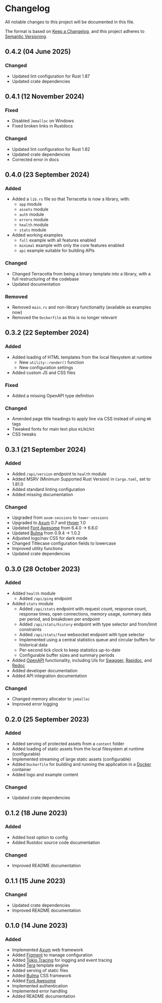 # Changelog

[Axum]:                https://crates.io/crates/axum
[Bulma]:               https://bulma.io/
[Docker]:              https://www.docker.com/
[Figment]:             https://crates.io/crates/figment
[Font Awesome]:        https://fontawesome.com/
[Hyper]:               https://crates.io/crates/hyper
[Keep a Changelog]:    https://keepachangelog.com/en/1.0.0/
[OpenAPI]:             https://www.openapis.org/
[RapiDoc]:             https://mrin9.github.io/RapiDoc/
[Redoc]:               https://redoc.ly/
[Semantic Versioning]: https://semver.org/spec/v2.0.0.html
[Swagger]:             https://swagger.io/
[Tera]:                https://crates.io/crates/tera
[Tracing]:             https://crates.io/crates/tracing

All notable changes to this project will be documented in this file.

The format is based on [Keep a Changelog][], and this project adheres to
[Semantic Versioning][].


## 0.4.2 (04 June 2025)

### Changed

  - Updated lint configuration for Rust 1.87
  - Updated crate dependencies


## 0.4.1 (12 November 2024)

### Fixed

  - Disabled `Jemalloc` on Windows
  - Fixed broken links in Rustdocs

### Changed

  - Updated lint configuration for Rust 1.82
  - Updated crate dependencies
  - Corrected error in docs


## 0.4.0 (23 September 2024)

### Added

  - Added a `lib.rs` file so that Terracotta is now a library, with:
      - `app` module
      - `assets` module
      - `auth` module
      - `errors` module
      - `health` module
      - `stats` module
  - Added working examples
      - `full` example with all features enabled
      - `minimal` example with only the core features enabled
      - `api` example suitable for building APIs

### Changed

  - Changed Terracotta from being a binary template into a library, with a full
    restructuring of the codebase
  - Updated documentation

### Removed

  - Removed `main.rs` and non-library functionality (available as examples now)
  - Removed the `Dockerfile` as this is no longer relevant


## 0.3.2 (22 September 2024)

### Added

  - Added loading of HTML templates from the local filesystem at runtime
      - New `utility::render()` function
      - New configuration settings
  - Added custom JS and CSS files

### Fixed

  - Added a missing OpenAPI type definition

### Changed

  - Amended page title headings to apply line via CSS instead of using `HR` tags
  - Tweaked fonts for main text plus `H1`/`H2`/`H3`
  - CSS tweaks


## 0.3.1 (21 September 2024)

### Added

  - Added `/api/version` endpoint to `health` module
  - Added MSRV (Minimum Supported Rust Version) in `Cargo.toml`, set to 1.81.0
  - Added standard linting configuration
  - Added missing documentation

### Changed

  - Upgraded from `axum-sessions` to `tower-sessions`
  - Upgraded to [Axum][] 0.7 and [Hyper][] 1.0
  - Updated [Font Awesome][] from 6.4.0 -> 6.6.0
  - Updated [Bulma][] from 0.9.4 -> 1.0.2
  - Adjusted logo/nav CSS for dark mode
  - Changed Titlecase configuration fields to lowercase
  - Improved utility functions
  - Updated crate dependencies


## 0.3.0 (28 October 2023)

### Added

  - Added `health` module
      - Added `/api/ping` endpoint
  - Added `stats` module
      - Added `/api/stats` endpoint with request count, response count, response
        times, open connections, memory usage, summary data per period, and
        breakdown per endpoint
      - Added `/api/stats/history` endpoint with type selector and from/limit
        constraints
      - Added `/api/stats/feed` websocket endpoint with type selector
      - Implemented using a central statistics queue and circular buffers for
        historical data
      - Per-second tick clock to keep statistics up-to-date
      - Configurable buffer sizes and summary periods
  - Added [OpenAPI][] functionality, including UIs for [Swagger][], [Rapidoc][],
    and [Redoc][]
  - Added developer documentation
  - Added API integration documentation

### Changed

  - Changed memory allocator to `jemalloc`
  - Improved error logging


## 0.2.0 (25 September 2023)

### Added

  - Added serving of protected assets from a `content` folder
  - Added loading of static assets from the local filesystem at runtime
    (configurable)
  - Implemented streaming of large static assets (configurable)
  - Added `Dockerfile` for building and running the application in a [Docker][]
    container
  - Added logo and example content

### Changed

  - Updated crate dependencies


## 0.1.2 (18 June 2023)

### Added

  - Added host option to config
  - Added Rustdoc source code documentation

### Changed

  - Improved README documentation


## 0.1.1 (15 June 2023)

### Changed

  - Updated crate dependencies
  - Improved README documentation


## 0.1.0 (14 June 2023)

### Added

  - Implemented [Axum][] web framework
  - Added [Figment][] to manage configuration
  - Added [Tokio Tracing][Tracing] for logging and event tracing
  - Added [Tera][] template engine
  - Added serving of static files
  - Added [Bulma][] CSS framework
  - Added [Font Awesome][]
  - Implemented authentication
  - Implemented error handling
  - Added README documentation


